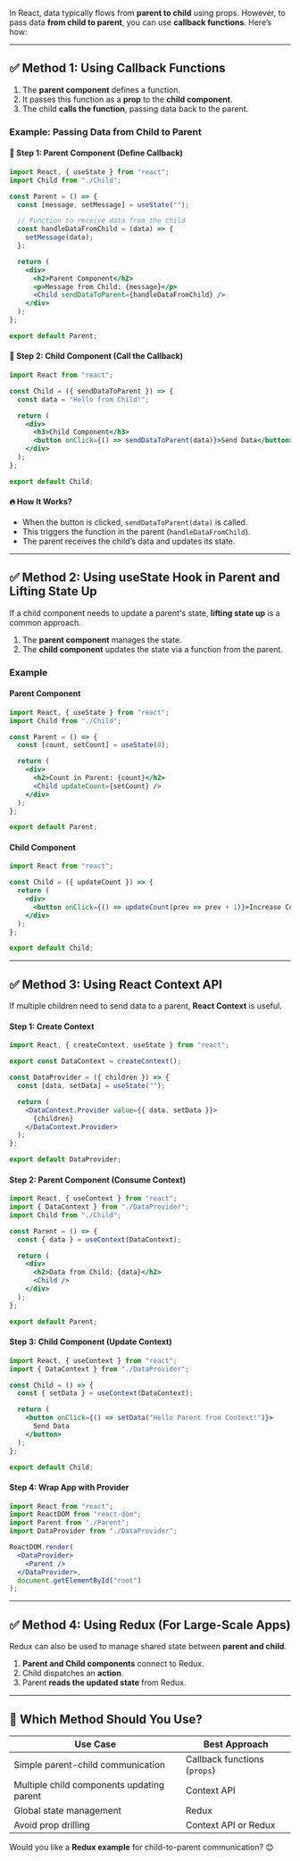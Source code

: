 In React, data typically flows from **parent to child** using props. However, to pass data **from child to parent**, you can use **callback functions**. Here’s how:

---

## ✅ **Method 1: Using Callback Functions**
1. The **parent component** defines a function.
2. It passes this function as a **prop** to the **child component**.
3. The child **calls the function**, passing data back to the parent.

### **Example: Passing Data from Child to Parent**
#### 📌 **Step 1: Parent Component (Define Callback)**
```jsx
import React, { useState } from "react";
import Child from "./Child";

const Parent = () => {
  const [message, setMessage] = useState("");

  // Function to receive data from the child
  const handleDataFromChild = (data) => {
    setMessage(data);
  };

  return (
    <div>
      <h2>Parent Component</h2>
      <p>Message from Child: {message}</p>
      <Child sendDataToParent={handleDataFromChild} />
    </div>
  );
};

export default Parent;
```

#### 📌 **Step 2: Child Component (Call the Callback)**
```jsx
import React from "react";

const Child = ({ sendDataToParent }) => {
  const data = "Hello from Child!";

  return (
    <div>
      <h3>Child Component</h3>
      <button onClick={() => sendDataToParent(data)}>Send Data</button>
    </div>
  );
};

export default Child;
```

#### 🔥 **How It Works?**
- When the button is clicked, `sendDataToParent(data)` is called.
- This triggers the function in the parent (`handleDataFromChild`).
- The parent receives the child’s data and updates its state.

---

## ✅ **Method 2: Using useState Hook in Parent and Lifting State Up**
If a child component needs to update a parent's state, **lifting state up** is a common approach.

1. The **parent component** manages the state.
2. The **child component** updates the state via a function from the parent.

### **Example**
#### **Parent Component**
```jsx
import React, { useState } from "react";
import Child from "./Child";

const Parent = () => {
  const [count, setCount] = useState(0);

  return (
    <div>
      <h2>Count in Parent: {count}</h2>
      <Child updateCount={setCount} />
    </div>
  );
};

export default Parent;
```

#### **Child Component**
```jsx
import React from "react";

const Child = ({ updateCount }) => {
  return (
    <div>
      <button onClick={() => updateCount(prev => prev + 1)}>Increase Count</button>
    </div>
  );
};

export default Child;
```

---

## ✅ **Method 3: Using React Context API**
If multiple children need to send data to a parent, **React Context** is useful.

#### **Step 1: Create Context**
```jsx
import React, { createContext, useState } from "react";

export const DataContext = createContext();

const DataProvider = ({ children }) => {
  const [data, setData] = useState("");

  return (
    <DataContext.Provider value={{ data, setData }}>
      {children}
    </DataContext.Provider>
  );
};

export default DataProvider;
```

#### **Step 2: Parent Component (Consume Context)**
```jsx
import React, { useContext } from "react";
import { DataContext } from "./DataProvider";
import Child from "./Child";

const Parent = () => {
  const { data } = useContext(DataContext);

  return (
    <div>
      <h2>Data from Child: {data}</h2>
      <Child />
    </div>
  );
};

export default Parent;
```

#### **Step 3: Child Component (Update Context)**
```jsx
import React, { useContext } from "react";
import { DataContext } from "./DataProvider";

const Child = () => {
  const { setData } = useContext(DataContext);

  return (
    <button onClick={() => setData("Hello Parent from Context!")}>
      Send Data
    </button>
  );
};

export default Child;
```

#### **Step 4: Wrap App with Provider**
```jsx
import React from "react";
import ReactDOM from "react-dom";
import Parent from "./Parent";
import DataProvider from "./DataProvider";

ReactDOM.render(
  <DataProvider>
    <Parent />
  </DataProvider>,
  document.getElementById("root")
);
```

---

## ✅ **Method 4: Using Redux (For Large-Scale Apps)**
Redux can also be used to manage shared state between **parent and child**.

1. **Parent and Child components** connect to Redux.
2. Child dispatches an **action**.
3. Parent **reads the updated state** from Redux.

---

## 🎯 **Which Method Should You Use?**
| Use Case | Best Approach |
|----------|--------------|
| Simple parent-child communication | Callback functions (`props`) |
| Multiple child components updating parent | Context API |
| Global state management | Redux |
| Avoid prop drilling | Context API or Redux |

Would you like a **Redux example** for child-to-parent communication? 😊
